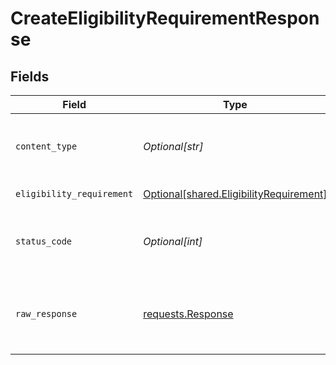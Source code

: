 # CreateEligibilityRequirementResponse


## Fields

| Field                                                                                        | Type                                                                                         | Required                                                                                     | Description                                                                                  |
| -------------------------------------------------------------------------------------------- | -------------------------------------------------------------------------------------------- | -------------------------------------------------------------------------------------------- | -------------------------------------------------------------------------------------------- |
| `content_type`                                                                               | *Optional[str]*                                                                              | :heavy_check_mark:                                                                           | HTTP response content type for this operation                                                |
| `eligibility_requirement`                                                                    | [Optional[shared.EligibilityRequirement]](undefined/models/shared/eligibilityrequirement.md) | :heavy_minus_sign:                                                                           | Eligibility Requirement                                                                      |
| `status_code`                                                                                | *Optional[int]*                                                                              | :heavy_check_mark:                                                                           | HTTP response status code for this operation                                                 |
| `raw_response`                                                                               | [requests.Response](https://requests.readthedocs.io/en/latest/api/#requests.Response)        | :heavy_minus_sign:                                                                           | Raw HTTP response; suitable for custom response parsing                                      |